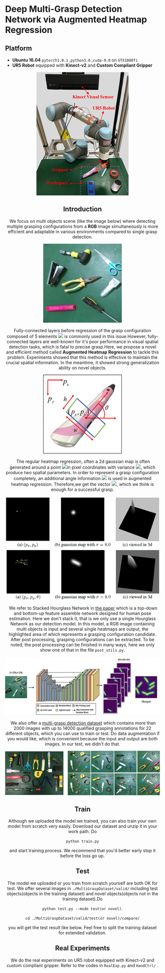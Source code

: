 #  Deep Multi-Grasp Detection Network via Augmented Heatmap Regression

## Platform

* **Ubuntu 16.04**  ```pytorch1.0.1``` ,```python3.6``` ,```cuda-9.0``` on ```GTX1080Ti``` 
* **UR5 Robot** equipped with **Kinect-v2** and **Custom Compliant Gripper**

<div align=center> <img src="./figures/exp_noted.png"> 

## Introduction

We focus on multi objects scene (like the image below) where detecting multiple grasping configurations from a **RGB** image simultaneously is more efficient and adaptable in various environments compared to single grasp detection.

<div align=center><img src="./figures/test_1_ori.png"> 

Fully-connected layers before regression of the grasp configuration composed of 5 elements ![](http://latex.codecogs.com/gif.latex?\\(p_{x},p_{y},\theta,w,h)) is commonly used in this issue.However, fully-connected layers are well-known for it's poor performance in visual spatial detection tasks, which is fatal to precise grasp.Here, we propose a novel and efficient method called **Augmented Heatmap Regression** to tackle this problem. Experiments showed that this method is effective to maintain the crucial spatial information. In the meantime, it showed strong generalization ability on novel objects.

<div align=center><img src="./figures/sample_vector.png">

​				The regular heatmap regression, often a 2d gaussian map is often generated around a point ![](http://latex.codecogs.com/gif.latex?\\(p_{x},p_{y}))in pixel coordinates with variance ![](http://latex.codecogs.com/gif.latex?\\\sigma), which produce two spatial parameters. In order to represent a grasp configuration completely, an additional angle information ![](http://latex.codecogs.com/gif.latex?\\\theta) is used in augmented heatmap regression. Therefore,we get the vector ![](http://latex.codecogs.com/gif.latex?\\(p_{x},p_{y},\theta)), which we think is enough for a successful grasp.

<div align=center> <img src="./figures/2d_gaussian.png"> 

<div align=center> <img src="./figures/3d_gaussian.png"> 

​				We refer to Stacked Hourglass Network in [the paper](https://arxiv.org/pdf/1603.06937.pdf) which is a top-down and bottom-up feature assemble network designed for human pose estimation. Here we don't stack it, that is we only use a single Hourglass Network as our detection model. In this model, a RGB image containing multi objects is input and several single heatmaps are output,  the highlighted area of which represents a grasping configuration candidate. After post processing, grasping configurations can be extracted.  To be noted, the post processing can be finished in many ways, here we only show one of that in the file ```post_utils.py```. 

<div align=center><img src="./figures/network.png"> 

​				We also offer a [multi-grasp detection dataset](http://xxx) which contains more than 2000 images with up to 14000 qualified grasping annotations for 22 different objects, which you can use to train or test. Do data augmentation if you would like, which is convenient because the input and output are both images. In our test, we didn't do that.

<div align=center><img src="./figures/dataset.png"> 

## Train

Although we uploaded the model we trained, you can also train your own model from scratch very easily.  Download our dataset and unzip it in your work path. Do 

```python train.py``` 

and start training process. We recommend that you'd better early stop it before the loss go up.

## Test

The model we uploaded or you train from scratch yourself are both OK for test. We offer several images in ```./MultiGraspDataset/valid/``` including test objects(objects in the training dataset) and novel objects(objects not in the training dataset).Do 

```python test.py --mode test(or novel)```. 

```cd ./MultiGraspDataset/valid/test(or novel)/compare/```

you will get the test result like below. Feel free to split the training dataset for extended validation.

## Real Experiments

We do the real experiments on UR5 robot equipped with Kinect-v2 and custom compliant gripper. Refer to the codes in ```RealExp.py``` and ```HandCtrl/``` .

